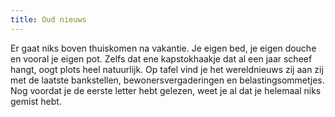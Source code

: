 ```yaml
---
title: Oud nieuws
---
```

Er gaat niks boven thuiskomen na vakantie. Je eigen bed, je eigen douche en vooral je eigen pot. Zelfs dat ene kapstokhaakje dat al een jaar scheef hangt, oogt plots heel natuurlijk. Op tafel vind je het wereldnieuws zij aan zij met de laatste bankstellen, bewonersvergaderingen en belastingsommetjes. Nog voordat je de eerste letter hebt gelezen, weet je al dat je helemaal niks gemist hebt.
